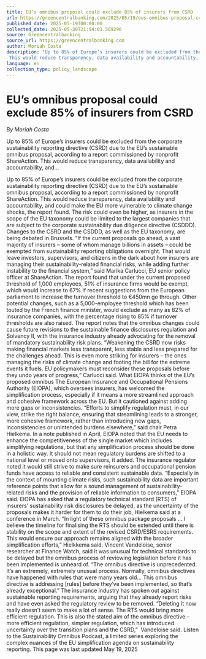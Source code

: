 ```yaml
---
title: EU’s omnibus proposal could exclude 85% of insurers from CSRD
url: https://greencentralbanking.com/2025/05/19/eus-omnibus-proposal-could-exclude-85-of-insurers-from-csrd/
published_date: 2025-05-19T00:00:00
collected_date: 2025-05-30T21:54:01.569296
source: Greencentralbanking
source_url: https://greencentralbanking.com
author: Moriah Costa
description: "Up to 85% of Europe’s insurers could be excluded from the corporate sustainability reporting directive (CSRD) due to the EU’s sustainable omnibus proposal, according to a report commissioned by nonprofit ShareAction. 
 This would reduce transparency, data availability and accountability, and..."
language: en
collection_type: policy_landscape
---
```


# EU’s omnibus proposal could exclude 85% of insurers from CSRD

*By Moriah Costa*

Up to 85% of Europe’s insurers could be excluded from the corporate sustainability reporting directive (CSRD) due to the EU’s sustainable omnibus proposal, according to a report commissioned by nonprofit ShareAction. 
 This would reduce transparency, data availability and accountability, and...

Up to 85% of Europe’s insurers could be excluded from the corporate sustainability reporting directive (CSRD) due to the EU’s sustainable omnibus proposal, according to a report commissioned by nonprofit ShareAction. 
 This would reduce transparency, data availability and accountability, and could make the EU more vulnerable to climate change shocks, the report found. 
 The risk could even be higher, as insurers in the scope of the EU taxonomy could be limited to the largest companies that are subject to the corporate sustainability due diligence directive (CSDDD). Changes to the CSRD and the CSDDD, as well as the EU taxonomy, are being debated in Brussels. 
 “If the current proposals go ahead, a vast majority of insurers – some of whom manage billions in assets – could be exempted from sustainability reporting obligations overnight. That would leave investors, supervisors, and citizens in the dark about how insurers are managing their sustainability-related financial risks, while adding further instability to the financial system,” said Marika Carlucci, EU senior policy officer at ShareAction. 
 The report found that under the current proposed threshold of 1,000 employees, 51% of insurance firms would be exempt, which would increase to 67% if recent suggestions from the European parliament to increase the turnover threshold to €450mn go through. 
 Other potential changes, such as a 5,000-employee threshold which has been touted by the French finance minister, would exclude as many as 82% of insurance companies, with the percentage rising to 85% if turnover thresholds are also raised. 
 The report notes that the omnibus changes could cause future revisions to the sustainable finance disclosures regulation and Solvency II, with the insurance industry already advocating for the removal of mandatory sustainability risk plans. 
 “Weakening the CSRD now risks making financial markets less transparent, less stable and less prepared for the challenges ahead. This is even more striking for insurers – the ones managing the risks of climate change and footing the bill for the extreme events it fuels. EU policymakers must reconsider these proposals before they undo years of progress,” Carlucci said. 
 What EIOPA thinks of the EU’s proposed omnibus 
 The European Insurance and Occupational Pensions Authority (EIOPA), which oversees insurers, has welcomed the simplification process, especially if it means a more streamlined approach and cohesive framework across the EU. But it cautioned against adding more gaps or inconsistencies. 
 “Efforts to simplify regulation must, in our view, strike the right balance, ensuring that streamlining leads to a stronger, more cohesive framework, rather than introducing new gaps, inconsistencies or unintended burdens elsewhere,” said chair Petra Hielkema. 
 In a note published in April, EIOPA noted that the EU needs to enhance the competitiveness of the single market which includes simplifying regulations, but that any simplification process should be done in a holistic way. It should not mean regulatory burdens are shifted to a national level or moved onto supervisors, it added. 
 The insurance regulator noted it would still strive to make sure reinsurers and occupational pension funds have access to reliable and consistent sustainable data. 
 “Especially in the context of mounting climate risks, such sustainability data are important reference points that allow for a sound management of sustainability-related risks and the provision of reliable information to consumers,” EIOPA said. 
 EIOPA has asked that a regulatory technical standard (RTS) of insurers’ sustainability risk disclosures be delayed, as the uncertainty of the proposals makes it harder for them to do their job, Hielkema said at a conference in March. 
 “In light of these omnibus package proposals … I believe the timeline for finalising the RTS should be extended until there is stability on the scope and extent of the revised CSRD/ESRS requirements. This would ensure our approach remains aligned with the broader simplification efforts,” Hielkkema said. 
 Vincent Vandeloise, senior researcher at Finance Watch, said it was unusual for technical standards to be delayed but the omnibus process of reviewing legislation before it has been implemented is unheard of. 
 “The omnibus directive is unprecedented. It’s an extremely, extremely unusual process. Normally, omnibus directives have happened with rules that were many years old… This omnibus directive is addressing [rules] before they’ve been implemented, so that’s already exceptional.” 
 The insurance industry has spoken out against sustainable reporting requirements, arguing that they already report risks and have even asked the regulatory review to be removed. 
 “Deleting it now really doesn’t seem to make a lot of sense. The RTS would bring more efficient regulation. This is also the stated aim of the omnibus directive – more efficient regulation, simpler regulation, which has introduced uncertainty over the transition plans and the CSRD,”  Vandeloise said. 
 Listen to the Sustainability Omnibus Podcast, a limited series exploring the complex nuances of the EU simplification agenda on sustainability reporting. 
 This page was last updated May 19, 2025